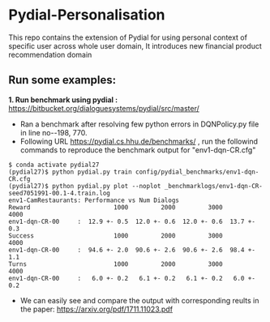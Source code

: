 # Pydial-Personalisation
 This repo contains the extension of Pydial for using personal context of specific user across whole user domain, It introduces new financial product recommendation domain
## Run some examples:
**1. Run benchmark using pydial :** https://bitbucket.org/dialoguesystems/pydial/src/master/
  * Ran a benchmark after resolving few python errors in DQNPolicy.py file in line no--198, 770.
  * Following URL https://pydial.cs.hhu.de/benchmarks/ , run the followind commands to reproduce the benchmark output for "env1-dqn-CR.cfg"
  ```
  $ conda activate pydial27
  (pydial27)$ python pydial.py train config/pydial_benchmarks/env1-dqn-CR.cfg
  (pydial27)$ python pydial.py plot --noplot _benchmarklogs/env1-dqn-CR-seed7051991-00.1-4.train.log
  env1-CamRestaurants: Performance vs Num Dialogs
  Reward                       1000         2000         3000         4000
  env1-dqn-CR-00     :  12.9 +- 0.5  12.0 +- 0.6  12.0 +- 0.6  13.7 +- 0.3
  Success                      1000         2000         3000         4000
  env1-dqn-CR-00     :  94.6 +- 2.0  90.6 +- 2.6  90.6 +- 2.6  98.4 +- 1.1
  Turns                        1000         2000         3000         4000
  env1-dqn-CR-00     :   6.0 +- 0.2   6.1 +- 0.2   6.1 +- 0.2   6.0 +- 0.2
  ```
  * We can easily see and compare the output with corresponding reults in the paper: https://arxiv.org/pdf/1711.11023.pdf

